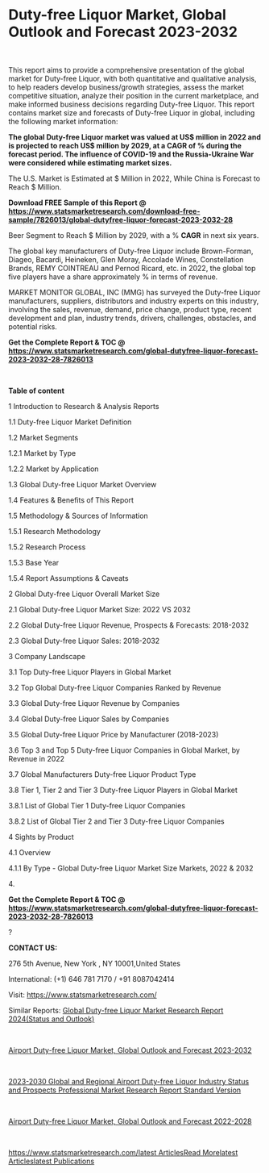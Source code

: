 <h1>Duty-free Liquor Market, Global Outlook and Forecast 2023-2032</h1><br/><p>This report aims to provide a comprehensive presentation of the global market for Duty-free Liquor, with both quantitative and qualitative analysis, to help readers develop business/growth strategies, assess the market competitive situation, analyze their position in the current marketplace, and make informed business decisions regarding Duty-free Liquor. This report contains market size and forecasts of Duty-free Liquor in global, including the following market information:</p>
 
 
 
 <p><strong>The global Duty-free Liquor market was valued at US$ million in 2022 and is projected to reach US$ million by 2029, at a <strong>CAGR</strong> of % during the forecast period. The influence of COVID-19 and the Russia-Ukraine War were considered while estimating market sizes.</strong></p>
 
 
 
 <p>The U.S. Market is Estimated at $ Million in 2022, While China is Forecast to Reach $ Million.</p>
 
 
 
 <p><strong>Download FREE Sample of this Report @ <a href="https://www.statsmarketresearch.com/download-free-sample/7826013/global-dutyfree-liquor-forecast-2023-2032-28">https://www.statsmarketresearch.com/download-free-sample/7826013/global-dutyfree-liquor-forecast-2023-2032-28</a></strong></p>
 
 
 
 <p>Beer Segment to Reach $ Million by 2029, with a % <strong>CAGR</strong> in next six years.</p>
 
 
 
 <p>The global key manufacturers of Duty-free Liquor include Brown-Forman, Diageo, Bacardi, Heineken, Glen Moray, Accolade Wines, Constellation Brands, REMY COINTREAU and Pernod Ricard, etc. in 2022, the global top five players have a share approximately % in terms of revenue.</p>
 
 
 
 <p>MARKET MONITOR GLOBAL, INC (MMG) has surveyed the Duty-free Liquor manufacturers, suppliers, distributors and industry experts on this industry, involving the sales, revenue, demand, price change, product type, recent development and plan, industry trends, drivers, challenges, obstacles, and potential risks.</p>
 
 
 
 <div><b>Get the Complete Report & TOC @ <a href="https://www.statsmarketresearch.com/global-dutyfree-liquor-forecast-2023-2032-28-7826013">https://www.statsmarketresearch.com/global-dutyfree-liquor-forecast-2023-2032-28-7826013</a></b></div>
 
 
 
 <p><br />
 
 <b>Table of content</b></p>
 
 
 
 <p>1 Introduction to Research & Analysis Reports<br />
 
 1.1 Duty-free Liquor Market Definition<br />
 
 1.2 Market Segments<br />
 
 1.2.1 Market by Type<br />
 
 1.2.2 Market by Application<br />
 
 1.3 Global Duty-free Liquor Market Overview<br />
 
 1.4 Features & Benefits of This Report<br />
 
 1.5 Methodology & Sources of Information<br />
 
 1.5.1 Research Methodology<br />
 
 1.5.2 Research Process<br />
 
 1.5.3 Base Year<br />
 
 1.5.4 Report Assumptions & Caveats<br />
 
 2 Global Duty-free Liquor Overall Market Size<br />
 
 2.1 Global Duty-free Liquor Market Size: 2022 VS 2032<br />
 
 2.2 Global Duty-free Liquor Revenue, Prospects & Forecasts: 2018-2032<br />
 
 2.3 Global Duty-free Liquor Sales: 2018-2032<br />
 
 3 Company Landscape<br />
 
 3.1 Top Duty-free Liquor Players in Global Market<br />
 
 3.2 Top Global Duty-free Liquor Companies Ranked by Revenue<br />
 
 3.3 Global Duty-free Liquor Revenue by Companies<br />
 
 3.4 Global Duty-free Liquor Sales by Companies<br />
 
 3.5 Global Duty-free Liquor Price by Manufacturer (2018-2023)<br />
 
 3.6 Top 3 and Top 5 Duty-free Liquor Companies in Global Market, by Revenue in 2022<br />
 
 3.7 Global Manufacturers Duty-free Liquor Product Type<br />
 
 3.8 Tier 1, Tier 2 and Tier 3 Duty-free Liquor Players in Global Market<br />
 
 3.8.1 List of Global Tier 1 Duty-free Liquor Companies<br />
 
 3.8.2 List of Global Tier 2 and Tier 3 Duty-free Liquor Companies<br />
 
 4 Sights by Product<br />
 
 4.1 Overview<br />
 
 4.1.1 By Type - Global Duty-free Liquor Market Size Markets, 2022 & 2032<br />
 
 4.</p>
 
 
 
 <div><b>Get the Complete Report & TOC @ <a href="https://www.statsmarketresearch.com/global-dutyfree-liquor-forecast-2023-2032-28-7826013">https://www.statsmarketresearch.com/global-dutyfree-liquor-forecast-2023-2032-28-7826013</a></b></div>
 
 
 
 <p>? </p>
 
 
 
 <p><b>CONTACT US:</b><br />
 
 276 5th Avenue, New York , NY 10001,United States<br />
 
 International: (+1) 646 781 7170 / +91 8087042414<br />
 
 Visit: <a href="https://www.statsmarketresearch.com/">https://www.statsmarketresearch.com/</a><br />
 
 Similar Reports: <a href="https://www.statsmarketresearch.com/global-dutyfree-liquor-forecast-2023-2032-28-7826013">Global Duty-free Liquor Market Research Report 2024(Status and Outlook)</a><br />
 
 <br />
 
 <a href="https://www.statsmarketresearch.com/global-dutyfree-liquor-forecast-2023-2032-28-7826013">Airport Duty-free Liquor Market, Global Outlook and Forecast 2023-2032</a><br />
 
 <br />
 
 <a href="https://www.statsmarketresearch.com/global-dutyfree-liquor-forecast-2023-2032-28-7826013">2023-2030 Global and Regional Airport Duty-free Liquor Industry Status and Prospects Professional Market Research Report Standard Version</a><br />
 
 <br />
 
 <a href="https://www.statsmarketresearch.com/global-dutyfree-liquor-forecast-2023-2032-28-7826013">Airport Duty-free Liquor Market, Global Outlook and Forecast 2022-2028</a><br />
 
 <br />
 
 <a href="https://gyeongbokgung.com">https://www.statsmarketresearch.com/</a><a href="https://hallyeomaritime.com">latest Articles</a><a href="https://jingwansa.com">Read More</a><a href="https://nguoiviet.jp/">latest Articles</a><a href="https://www.intelmarketresearch.com/">latest Publications</a></p>